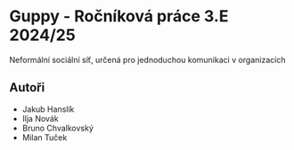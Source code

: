 # Guppy - Ročníková práce 3.E 2024/25
Neformální sociální síť, určená pro jednoduchou komunikaci v organizacích

## Autoři
- Jakub Hanslík
- Ilja Novák
- Bruno Chvalkovský
- Milan Tuček
